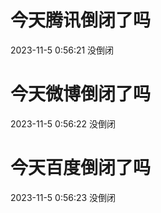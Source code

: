 # 今天腾讯倒闭了吗

2023-11-5 0:56:21 没倒闭

# 今天微博倒闭了吗

2023-11-5 0:56:22 没倒闭

# 今天百度倒闭了吗

2023-11-5 0:56:23 没倒闭

